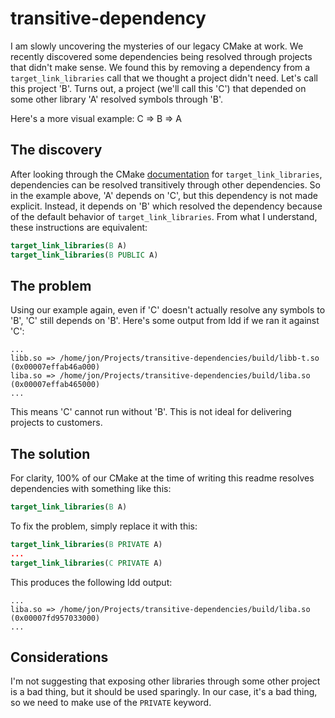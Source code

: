 # transitive-dependency
I am slowly uncovering the mysteries of our legacy CMake at work. We recently discovered some dependencies being resolved through projects that didn't make sense. We found this by removing a dependency from a `target_link_libraries` call that we thought a project didn't need. Let's call this project 'B'. Turns out, a project (we'll call this 'C') that depended on some other library 'A' resolved symbols through 'B'.


Here's a more visual example: C => B => A
                             

## The discovery
After looking through the CMake [documentation](https://cmake.org/cmake/help/latest/command/target_link_libraries.html#overview) for `target_link_libraries`, dependencies can be resolved transitively through other dependencies. So in the example above, 'A' depends on 'C', but this dependency is not made explicit. Instead, it depends on 'B' which resolved the dependency because of the default behavior of `target_link_libraries`. From what I understand, these instructions are equivalent:
```cmake
target_link_libraries(B A)
target_link_libraries(B PUBLIC A)
```

## The problem
Using our example again, even if 'C' doesn't actually resolve any symbols to 'B', 'C' still depends on 'B'. Here's some output from ldd if we ran it against 'C':
```
...
libb.so => /home/jon/Projects/transitive-dependencies/build/libb-t.so (0x00007effab46a000)
liba.so => /home/jon/Projects/transitive-dependencies/build/liba.so (0x00007effab465000)
...
```

This means 'C' cannot run without 'B'. This is not ideal for delivering projects to customers.

## The solution
For clarity, 100% of our CMake at the time of writing this readme resolves dependencies with something like this:
```cmake
target_link_libraries(B A)
```

To fix the problem, simply replace it with this:
```cmake
target_link_libraries(B PRIVATE A)
...
target_link_libraries(C PRIVATE A)
```

This produces the following ldd output:
```
...
liba.so => /home/jon/Projects/transitive-dependencies/build/liba.so (0x00007fd957033000)
...
```

## Considerations
I'm not suggesting that exposing other libraries through some other project is a bad thing, but it should be used sparingly. In our case, it's a bad thing, so we need to make use of the `PRIVATE` keyword.

